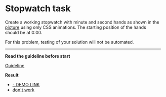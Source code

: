 # Stopwatch task

Create a working stopwatch with minute and second hands as shown in the [picture](stopwatch.png) using only CSS animations. The starting position of the hands should be at 0:00.

For this problem, testing of your solution will not be automated.

---
**Read the guideline before start**

[Guideline](https://github.com/mate-academy/layout_task-guideline/blob/master/README.md)

**Result**

- [ - DEMO LINK](https://shurkodr.github.io/layout_stop-watch/)
- [don't work](https://<your_account>.github.io/<repo_name>/report/html_report/)
